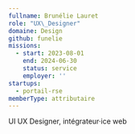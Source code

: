 ```yaml
---
fullname: Brunélie Lauret
role: "UX\_Designer"
domaine: Design
github: funelie
missions:
  - start: 2023-08-01
    end: 2024-06-30
    status: service
    employer: ''
startups:
  - portail-rse
memberType: attributaire
---
```


UI  UX Designer, intégrateur·ice web
